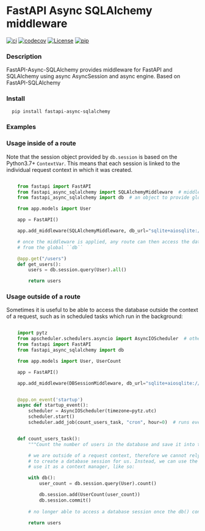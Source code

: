 # FastAPI Async SQLAlchemy middleware

[![ci](https://github.com/h0rn3t/fastapi-async-sqlalchemy/workflows/ci/badge.svg)](https://github.com/h0rn3t/fastapi-async-sqlalchemy/workflows/ci/badge.svg)
[![codecov](https://codecov.io/gh/h0rn3t/fastapi-async-sqlalchemy/branch/main/graph/badge.svg?token=F4NJ34WKPY)](https://codecov.io/gh/h0rn3t/fastapi-async-sqlalchemy)
[![License](https://img.shields.io/npm/l/xxtea-node.svg)](http://opensource.org/licenses/MIT)
[![pip](https://img.shields.io/pypi/v/fastapi_async_sqlalchemy?color=blue)](https://img.shields.io/pypi/v/fastapi_async_sqlalchemy?color=blue)

### Description

FastAPI-Async-SQLAlchemy provides middleware for FastAPI and SQLAlchemy using async AsyncSession and async engine. 
Based on FastAPI-SQLAlchemy

### Install

```bash
  pip install fastapi-async-sqlalchemy
```


### Examples


### Usage inside of a route

Note that the session object provided by ``db.session`` is based on the Python3.7+ ``ContextVar``. This means that
each session is linked to the individual request context in which it was created.

```python

    from fastapi import FastAPI
    from fastapi_async_sqlalchemy import SQLAlchemyMiddleware  # middleware helper
    from fastapi_async_sqlalchemy import db  # an object to provide global access to a database session

    from app.models import User

    app = FastAPI()

    app.add_middleware(SQLAlchemyMiddleware, db_url="sqlite+aiosqlite://")

    # once the middleware is applied, any route can then access the database session 
    # from the global ``db``

    @app.get("/users")
    def get_users():
        users = db.session.query(User).all()

        return users
```


### Usage outside of a route

Sometimes it is useful to be able to access the database outside the context of a request, such as in scheduled tasks which run in the background:

```python

    import pytz
    from apscheduler.schedulers.asyncio import AsyncIOScheduler  # other schedulers are available
    from fastapi import FastAPI
    from fastapi_async_sqlalchemy import db

    from app.models import User, UserCount

    app = FastAPI()

    app.add_middleware(DBSessionMiddleware, db_url="sqlite+aiosqlite://")


    @app.on_event('startup')
    async def startup_event():
        scheduler = AsyncIOScheduler(timezone=pytz.utc)
        scheduler.start()
        scheduler.add_job(count_users_task, "cron", hour=0)  # runs every night at midnight


    def count_users_task():
        """Count the number of users in the database and save it into the user_counts table."""

        # we are outside of a request context, therefore we cannot rely on ``DBSessionMiddleware``
        # to create a database session for us. Instead, we can use the same ``db`` object and 
        # use it as a context manager, like so:

        with db():
            user_count = db.session.query(User).count()

            db.session.add(UserCount(user_count))
            db.session.commit()
        
        # no longer able to access a database session once the db() context manager has ended

        return users
```
